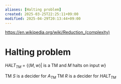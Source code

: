 ```yaml
---
aliases: [Halting problem]
created: 2025-03-25T22:25:11+09:00
modified: 2025-04-29T20:13:44+09:00
---
```


https://en.wikipedia.org/wiki/Reduction_(complexity)
# Halting problem

$HALT_{TM}$ = {$\langle M, w \rangle$| is a TM and $M$ halts on input $w$}

TM $S$ is a decider for $A_{TM}$
TM $R$ is a decider for  $HALT_{TM}$ 



